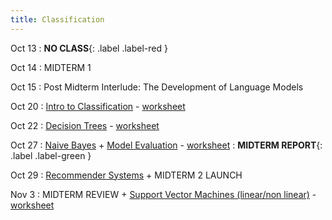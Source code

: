 ```yaml
---
title: Classification
---
```


Oct 13 
: **NO CLASS**{: .label .label-red }

Oct 14
: MIDTERM 1

Oct 15
: Post Midterm Interlude: The Development of Language Models

Oct 20
: [Intro to Classification](https://github.com/gallettilance/CS506-Fall2025/raw/main/lecture_11/11_Classification_KNN.pdf) - [worksheet](https://github.com/gallettilance/CS506-Fall2025/blob/main/lecture_11/worksheet_11.ipynb)

Oct 22
: [Decision Trees](https://github.com/gallettilance/CS506-Fall2025/raw/main/lecture_12/12_Decision_Trees.pdf) - [worksheet](https://github.com/gallettilance/CS506-Fall2025/blob/main/lecture_12/worksheet_12.ipynb)

Oct 27
: [Naive Bayes](https://github.com/gallettilance/CS506-Fall2025/raw/main/lecture_13/13_Naive_Bayes.pdf) + [Model Evaluation](https://github.com/gallettilance/CS506-Fall2025/raw/main/lecture_13/13_Model_Evaluation_and_Ensemble_Methods.pdf) - [worksheet](https://github.com/gallettilance/CS506-Fall2025/blob/main/lecture_13/worksheet_13.ipynb)
 : **MIDTERM REPORT**{: .label .label-green }

Oct 29
: [Recommender Systems](https://github.com/gallettilance/CS506-Fall2025/raw/main/lecture_15/15_Recommender_Systems.pdf) + MIDTERM 2 LAUNCH
 
Nov 3
: MIDTERM REVIEW + [Support Vector Machines (linear/non linear)](https://github.com/gallettilance/CS506-Fall2025/raw/main/lecture_14/14_Support_Vector_Machines.pdf) - [worksheet](https://github.com/gallettilance/CS506-Fall2025/blob/main/lecture_14/worksheet_14.ipynb)
